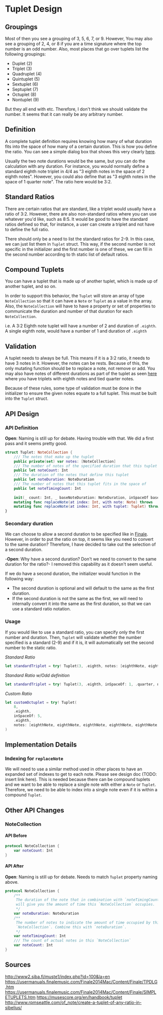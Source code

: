 # Tuplet Design

## Groupings
Most of then you see a grouping of 3, 5, 6, 7, or 9. However, You may also see a grouping of 2, 4, or 8 if you are a time signature where the top number is an odd number. Also, most places that go over tuplets list the following groupings:
- Duplet (2)
- Triplet (3)
- Quadruplet (4)
- Quintuplet (5)
- Sextuplet (6)
- Septuplet (7)
- Octuplet (8)
- Nontuplet (9)

But they all end with etc. Therefore, I don't think we should validate the number. It seems that it can really be any arbitrary number.

## Definition
A complete tuplet definition requires knowing how many of what duration fits into the space of how many of a certain duration. This is how you define the ratio.
You can see a simple dialog box that shows this very clearly [here](https://usermanuals.finalemusic.com/Finale2014Mac/Content/Finale/TPDLG.htm).

Usually the two note durations would be the same, but you can do the calculation with any duration. For instance, you would normally define a standard eighth note triplet in 4/4 as "3 eighth notes in the space of 2 eighth notes". However, you could also define that as "3 eighth notes in the space of 1 quarter note". The ratio here would be 3:2.

## Standard Ratios
There are certain ratios that are standard, like a triplet would usually have a ratio of 3:2. However, there are also non-standard ratios where you can use whatever you'd like, such as 8:5. It would be good to have the standard ratios defined so that, for instance, a user can create a triplet and not have to define the full ratio.

There should only be a need to list the standard ratios for 2-9. In this case, we can just list them in `Tuplet` struct. This way, if the second number is not specific in the initializer and the first number is one of these, we can fill in the second number according to th static list of default ratios.

## Compound Tuplets
You can have a tuplet that is made up of another tuplet, which is made up of another tuplet, and so on. 

In order to support this behavior, the `Tuplet` will store an array of type `NoteCollection` so that it can have a `Note` or `Tuplet` as a value in the array. Also, the `NoteCollection` will have to have a property or set of properties to communicate the duration and number of that duration for each `NoteCollection`. 
    
i.e. A 3:2 Eighth note tuplet will have a number of 2 and duration of `.eighth`. A single eighth note, would have a number of 1 and duration of `.eighth`

## Validation
A tuplet needs to always be full. This means if it is a 3:2 ratio, it needs to have 3 notes in it. However, the notes can be rests. Because of this, the only mutating function should be to replace a note, not remove or add.
You may also have notes of different durations as part of the tuplet as seen [here](http://www2.siba.fi/muste1/index.php?id=100&la=en) where you have triplets with eighth notes and tied quarter notes.

Because of these rules, some type of validation must be done in the initializer to ensure the given notes equate to a full tuplet. This must be built into the `Tuplet` struct.

## API Design
### API Definition
**Open**: Naming is still up for debate. Having trouble with that. We did a first pass and it seems pretty good.
```swift
struct Tuplet: NoteCollection {
    /// The notes that make up the tuplet
    public private(set) var notes: [NoteCollection]
    /// The number of notes of the specified duration that this tuplet contains
    public let noteCount: Int
    /// The duration of the notes that define this tuplet
    public let noteDuration: NoteDuration
    /// The number of notes that this tuplet fits in the space of
    public let noteTimingCount: Int
    
    init(_ count: Int, _ baseNoteDuration: NoteDuration, inSpaceOf baseCount: Int? = nil, notes: [NoteCollection]) throws
    mutating func replaceNote(at index: Int, with note: Note) throws
    mutating func replaceNote(at index: Int, with tuplet: Tuplet) throws
}
```
### Secondary duration
We can choose to allow a second duration to be specified like in [Finale](https://usermanuals.finalemusic.com/Finale2014Mac/Content/Finale/TPDLG.htm). However, in order to put the ratio on top, it seems like you need to convert to the same duration? Therefore, I have decided to take out the selection of a second duration.

-**Open**: Why have a second duration? Don't we need to convert to the same duration for the ratio?- I removed this capability as it doesn't seem useful.

If we do have a second duration, the initializer would function in the following way:
- The second duration is optional and will default to the same as the first duration.
- If the second duration is not the same as the first, we will need to internally convert it into the same as the first duration, so that we can use a standard ratio notation.

### Usage
If you would like to use a standard ratio, you can specify only the first number and duration. Then, `Tuplet` will validate whether the number specified is a standard (2-9) and if it is, it will automatically set the second number to the static ratio.

*Standard Ratio*
```swift
let standardTriplet = try! Tuplet(3, .eighth, notes: [eighthNote, eighthNote, eighthNote])
```
*Standard Ratio w/Odd definition*
```swift
let standardTriplet = try! Tuplet(3, .eighth, inSpaceOf: 1, .quarter, notes: [eighthNote, eighthNote, eighthNote])
```

*Custom Ratio*
```swift
let customOctuplet = try! Tuplet(
    8,
    .eighth,
    inSpaceOf: 5,
    .eighth, 
    notes: [eighthNote, eighthNote, eighthNote, eighthNote, eighthNote, eighthNote, eighthNote, eighthNote]
)
```

## Implementation Details
### Indexing for `replaceNote`
We will need to use a similar method used in other places to have an expanded set of indexes to get to each note. Please see design doc (TODO: insert link here). This is needed because there can be compound tuplets and we want to be able to replace a single note with either a `Note` or `Tuplet`. Therefore, we need to be able to index into a single note even if it is within a compound `Tuplet`.

## Other API Changes
### NoteCollection
#### API Before
```swift
protocol NoteCollection {
    var noteCount: Int
}
```

#### API After
**Open**: Naming is still up for debate. Needs to match `Tuplet` property naming above.
```swift
protocol NoteCollection {
    /**
     The duration of the note that in combination with `noteTimingCount` 
     will give you the amount of time this `NoteCollection` occupies.
     */
    var noteDuration: NoteDuration
    /**
     The number of notes to indicate the amount of time occupied by this
     `NoteCollection`. Combine this with `noteDuration`.
     */
    var noteTimingCount: Int
    /// The count of actual notes in this `NoteCollection`
    var noteCount: Int
}
```

## Sources
http://www2.siba.fi/muste1/index.php?id=100&la=en
https://usermanuals.finalemusic.com/Finale2014Mac/Content/Finale/TPDLG.htm
https://usermanuals.finalemusic.com/Finale2014Mac/Content/Finale/SIMPLETUPLETS.htm
https://musescore.org/en/handbook/tuplet
http://www.rpmseattle.com/of_note/create-a-tuplet-of-any-ratio-in-sibelius/
